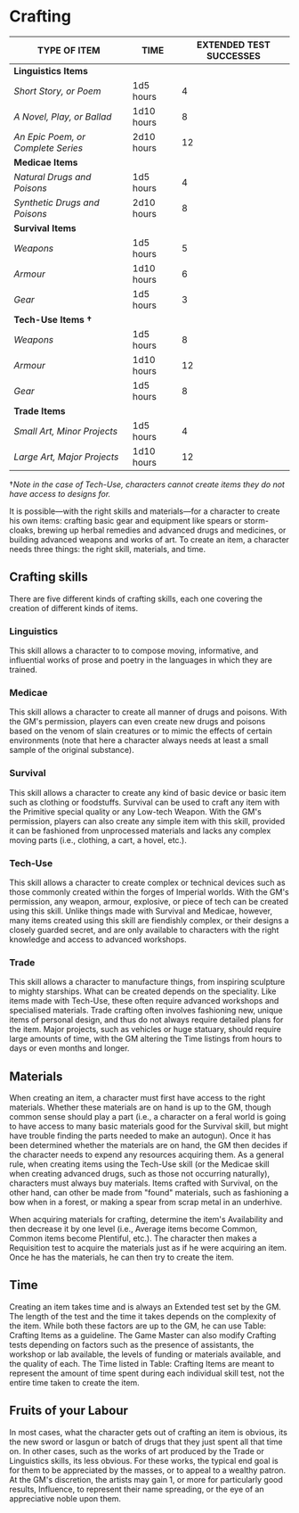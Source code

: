 # Crafting

| **TYPE OF ITEM** | **TIME** | **EXTENDED TEST SUCCESSES** |
| --- | --- | --- |
| **Linguistics Items** | | |
| _Short Story, or Poem_ | 1d5 hours | 4 |
| _A Novel, Play, or Ballad_ | 1d10 hours | 8 |
| _An Epic Poem, or Complete Series_ | 2d10 hours | 12 |
| **Medicae Items** | | |
| _Natural Drugs and Poisons_ | 1d5 hours | 4 |
| _Synthetic Drugs and Poisons_ | 2d10 hours | 8 |
| **Survival Items** | | |
| _Weapons_ | 1d5 hours | 5 |
| _Armour_ | 1d10 hours | 6 |
| _Gear_ | 1d5 hours | 3 |
| **Tech-Use Items †** | | |
| _Weapons_ | 1d5 hours | 8 |
| _Armour_ | 1d10 hours | 12 |
| _Gear_ | 1d5 hours | 8 |
| **Trade Items** | | |
| _Small Art, Minor Projects_ | 1d5 hours | 4 |
| _Large Art, Major Projects_ | 1d10 hours | 12 |

†_Note in the case of Tech-Use, characters cannot create items they do not have access to designs for._

It is possible—with the right skills and materials—for a character to create his own items: crafting basic gear and equipment like spears or storm-cloaks, brewing up herbal remedies and advanced drugs and medicines, or building advanced weapons and works of art. To create an item, a character needs three things: the right skill, materials, and time.

## Crafting skills

There are five different kinds of crafting skills, each one covering the creation of different kinds of items.

### Linguistics

This skill allows a character to to compose moving, informative, and influential works of prose and poetry in the languages in which they are trained.

### Medicae

This skill allows a character to create all manner of drugs and poisons. With the GM's permission, players can even create new drugs and poisons based on the venom of slain creatures or to mimic the effects of certain environments (note that here a character always needs at least a small sample of the original substance).

### Survival

This skill allows a character to create any kind of basic device or basic item such as clothing or foodstuffs. Survival can be used to craft any item with the Primitive special quality or any Low-tech Weapon. With the GM's permission, players can also create any simple item with this skill, provided it can be fashioned from unprocessed materials and lacks any complex moving parts (i.e., clothing, a cart, a hovel, etc.).

### Tech-Use

This skill allows a character to create complex or technical devices such as those commonly created within the forges of Imperial worlds. With the GM's permission, any weapon, armour, explosive, or piece of tech can be created using this skill. Unlike things made with Survival and Medicae, however, many items created using this skill are fiendishly complex, or their designs a closely guarded secret, and are only available to characters with the right knowledge and access to advanced workshops.

### Trade

This skill allows a character to manufacture things, from inspiring sculpture to mighty starships. What can be created depends on the speciality. Like items made with Tech-Use, these often require advanced workshops and specialised materials. Trade crafting often involves fashioning new, unique items of personal design, and thus do not always require detailed plans for the item. Major projects, such as vehicles or huge statuary, should require large amounts of time, with the GM altering the Time listings from hours to days or even months and longer.

## Materials

When creating an item, a character must first have access to the right materials. Whether these materials are on hand is up to the GM, though common sense should play a part (i.e., a character on a feral world is going to have access to many basic materials good for the Survival skill, but might have trouble finding the parts needed to make an autogun). Once it has been determined whether the materials are on hand, the GM then decides if the character needs to expend any resources acquiring them. As a general rule, when creating items using the Tech-Use skill (or the Medicae skill when creating advanced drugs, such as those not occurring naturally), characters must always buy materials. Items crafted with Survival, on the other hand, can other be made from "found" materials, such as fashioning a bow when in a forest, or making a spear from scrap metal in an underhive.

When acquiring materials for crafting, determine the item's Availability and then decrease it by one level (i.e., Average items become Common, Common items become Plentiful, etc.). The character then makes a Requisition test to acquire the materials just as if he were acquiring an item. Once he has the materials, he can then try to create the item.

## Time

Creating an item takes time and is always an Extended test set by the GM. The length of the test and the time it takes depends on the complexity of the item. While both these factors are up to the GM, he can use Table: Crafting Items as a guideline. The Game Master can also modify Crafting tests depending on factors such as the presence of assistants, the workshop or lab available, the levels of funding or materials available, and the quality of each. The Time listed in Table: Crafting Items are meant to represent the amount of time spent during each individual skill test, not the entire time taken to create the item.

## Fruits of your Labour

In most cases, what the character gets out of crafting an item is obvious, its the new sword or lasgun or batch of drugs that they just spent all that time on. In other cases, such as the works of art produced by the Trade or Linguistics skills, its less obvious. For these works, the typical end goal is for them to be appreciated by the masses, or to appeal to a wealthy patron. At the GM's discretion, the artists may gain 1, or more for particularly good results, Influence, to represent their name spreading, or the eye of an appreciative noble upon them.
